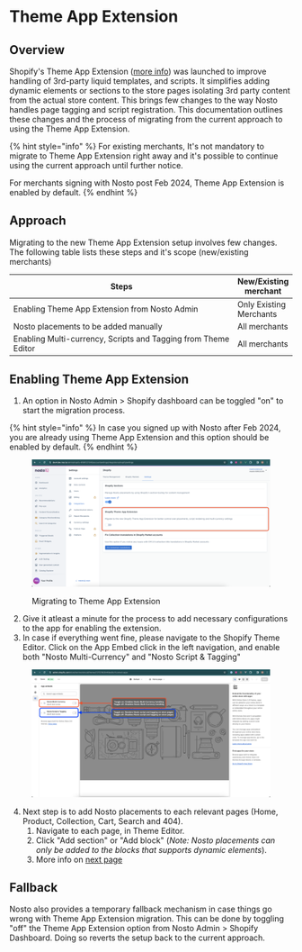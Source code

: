 # Theme App Extension

## Overview

Shopify's Theme App Extension ([more info](https://shopify.dev/docs/apps/online-store/theme-app-extensions)) was launched to improve handling of 3rd-party liquid templates, and  scripts. It simplifies adding dynamic elements or sections to the store pages isolating 3rd party content from the actual store content. This brings few changes to the way Nosto handles page tagging and script registration. This documentation outlines these changes and the process of migrating from the current approach to using the Theme App Extension.

{% hint style="info" %}
For existing merchants, It's not mandatory to migrate to Theme App Extension right away and it's possible to continue using the current approach until further notice.&#x20;

For merchants signing with Nosto post Feb 2024, Theme App Extension is enabled by default.&#x20;
{% endhint %}

## Approach

Migrating to the new Theme App Extension setup involves few changes. The following table lists these steps and it's scope (new/existing merchants)

<table><thead><tr><th width="507">Steps</th><th>New/Existing merchant</th></tr></thead><tbody><tr><td>Enabling Theme App Extension from Nosto Admin </td><td>Only Existing Merchants</td></tr><tr><td>Nosto placements to be added manually</td><td>All merchants</td></tr><tr><td>Enabling Multi-currency, Scripts and Tagging from Theme Editor</td><td>All merchants</td></tr></tbody></table>

## Enabling Theme App Extension

1. An option in Nosto Admin > Shopify dashboard can be toggled "on" to start the migration process.&#x20;

{% hint style="info" %}
In case you signed up with Nosto after Feb 2024, you are already using Theme App Extension and this option should be enabled by default.&#x20;
{% endhint %}

<figure><img src="../../.gitbook/assets/image.png" alt=""><figcaption><p>Migrating to Theme App Extension</p></figcaption></figure>

2. Give it atleast a minute for the process to add necessary configurations to the app for enabling the extension.
3. In case if everything went fine, please navigate to the Shopify Theme Editor. Click on the App Embed click in the left navigation, and enable both "Nosto Multi-Currency" and "Nosto Script & Tagging"

<figure><img src="../../.gitbook/assets/image (1).png" alt=""><figcaption></figcaption></figure>

4. Next step is to add Nosto placements to each relevant pages (Home, Product, Collection, Cart, Search and 404).&#x20;
   1. Navigate to each page, in Theme Editor.&#x20;
   2. Click "Add section" or "Add block" (_Note: Nosto placements can only be added to the blocks that supports dynamic elements_).
   3. More info on [next page](placements-setup.md)

## Fallback

Nosto also provides a temporary fallback mechanism in case things go wrong with Theme App Extension migration. This can be done by toggling "off" the Theme App Extension option from Nosto Admin > Shopify Dashboard. Doing so reverts the setup back to the current approach.
